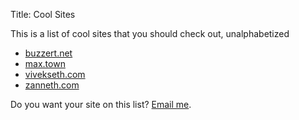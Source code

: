 Title: Cool Sites

This is a list of cool sites that you should check out, unalphabetized

- [buzzert.net](https://buzzert.net)
- [max.town](https://max.town)
- [vivekseth.com](https://vivekseth.com)
- [zanneth.com](http://zanneth.com)

Do you want your site on this list? [Email me](/about.html).
